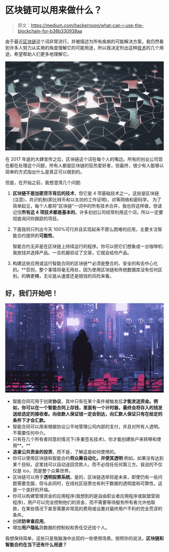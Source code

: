 # 区块链可以用来做什么？

> 原文：<https://medium.com/hackernoon/what-can-i-use-the-blockchain-for-b38b330938aa>

由于最近[区块链](https://hackernoon.com/tagged/blockchain)这个词非常流行，并被描述为所有疾病的可能解决方案，我仍然看到许多人努力从实用的角度理解它的可能用途，所以我决定列出这种[技术](https://hackernoon.com/tagged/technology)的几个用途，希望帮助人们更多地理解它。

![](img/fea5fb90f0ffa98b0f8349aad44849db.png)

在 2017 年底的大肆宣传之后，区块链这个词在每个人的嘴边。所有的创业公司现在都在处理这个问题，所有人都是区块链的狂热爱好者，但最终，很少有人能够以简单的方式指出什么是真正可以做到的。

但是，在开始之前，我想澄清几个问题:

1.  **区块链不是加密货币背后的技术**，但它是 4 项基础技术之一。这些是区块链(注意)，共识机制(即比特币和以太坊的工作证明)，对等网络和密码学。
    为了简单起见，每个人都将“区块链”一词中的所有技术合并，我也将这样做，但请记住**所有这 4 项技术都是基本的**。许多初创公司经常利用这个词，所以一定要彻底询问你跟踪的项目。
2.  下面我将只列出今天 100%可行并且实现起来不那么困难的应用，主要关注智能合约提供的**可能性**。

    智能合约无非是在区块链上持续运行的程序。你可以把它们想象成一台咖啡机:我放钱并选择产品。一旦机器验证了交易，它就会给你产品。
3.  构建这些应用或运行智能合同的区块链**必须是整合的、安全的和去中心化的。**否则，整个事情将毫无用处，因为使用区块链和传统数据库没有任何区别。的确更糟，无论是从速度还是赔钱的风险来看。

## 好，我们开始吧！

![](img/1c756f698471611a7f28101f769ced59.png)

*   智能合同可用于创建**协议**，其中只有在某个条件被触发后**才能发送资金。例如，你可以在一个智能合同上存钱，里面有一个计时器，最终会将存入的钱发送给选定的接收者。向收款人保证钱一定会到达，向汇款人保证只有在给定的条件下才会汇款。**
*   智能合同可以用来根据协议公平地管理公司内部的支付，并且对所有人透明。不需要任何中介。
*   只有在几个所有者同意的情况下(多重签名技术)，你才能创建账户来转移和使用**。**
*   **追查公共资金的投资**，而不是，了解这是如何使用的。
*   你可以使用区块链和智能合约**将众筹自动化，并使其透明**:例如，如果没有达到某个目标，这笔钱可以自动送回贷款人，而不必信任任何第三方。我说的不仅仅是 ico，而是整个众筹世界。
*   区块链可以用于**透明投票系统**。是的，区块链选举将是未来，即使仍有一些问题需要克服，但与此同时，在线社区投票也有利于数据的透明度和可靠性，这是一个良好的开端。
*   你可以构建管理资金的应用程序(我想到的是自由职业者应用程序或联盟营销程序)，用户可以完全控制他们的资金，而不需要等待服务所有者允许他取款，在某些情况下甚至需要非常高的费用或设置对最终用户不利的完全荒谬的条件。
*   创建**防审查应用**。
*   增加**用户隐私**将数据的控制权和责任交还给个人。

我想保持简单，这些只是我脑海中出现的一些使用场景。按照你的说法，**区块链和智能合约在当下还有什么用途？**